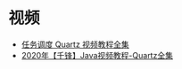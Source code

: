 




# 视频

* [任务调度 Quartz 视频教程全集](https://www.bilibili.com/video/av59632817/?spm_id_from=333.788.videocard.1)
* [2020年【千锋】Java视频教程-Quartz全集](https://www.bilibili.com/video/av83873257?from=search&seid=10204331567303013188)

